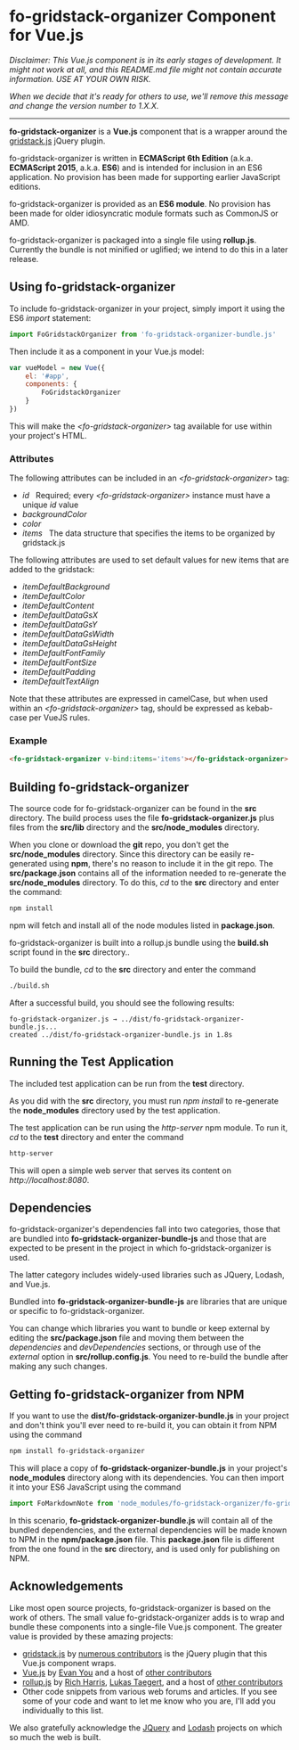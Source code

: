 # fo-gridstack-organizer Component for Vue.js

*Disclaimer: This Vue.js component is in its early stages of development. It might not work at all, and this README.md file might not contain accurate information. USE AT YOUR OWN RISK.*

*When we decide that it's ready for others to use, we'll remove this message and change the version number to 1.X.X.*

---

**fo-gridstack-organizer** is a **Vue.js** component that is a wrapper around the [gridstack.js](http://gridstackjs.com/) jQuery plugin.

fo-gridstack-organizer is written in **ECMAScript 6th Edition** (a.k.a. **ECMAScript 2015**, a.k.a. **ES6**) and is intended for inclusion in an ES6 application.  No provision has been made for supporting earlier JavaScript editions.

fo-gridstack-organizer is provided as an **ES6 module**. No provision has been made for older idiosyncratic module formats such as CommonJS or AMD.

fo-gridstack-organizer is packaged into a single file using **rollup.js**.  Currently the bundle is not minified or uglified; we intend to do this in a later release.

## Using fo-gridstack-organizer

To include fo-gridstack-organizer in your project, simply import it using the ES6 *import* statement:

```JavaScript
import FoGridstackOrganizer from 'fo-gridstack-organizer-bundle.js'
```

Then include it as a component in your Vue.js model:

```JavaScript
var vueModel = new Vue({
    el: '#app',
    components: {
        FoGridstackOrganizer
    }
})
```

This will make the *\<fo-gridstack-organizer\>* tag available for use within your project's HTML. 

### Attributes

The following attributes can be included in an *\<fo-gridstack-organizer\>* tag:

- *id*&nbsp;&nbsp;&nbsp;Required; every *\<fo-gridstack-organizer\>* instance must have a unique *id* value
- *backgroundColor*
- *color*
- *items*&nbsp;&nbsp;&nbsp;The data structure that specifies the items to be organized by gridstack.js
 
The following attributes are used to set default values for new items that are added to the gridstack:

- *itemDefaultBackground*
- *itemDefaultColor*
- *itemDefaultContent*
- *itemDefaultDataGsX*
- *itemDefaultDataGsY*
- *itemDefaultDataGsWidth*
- *itemDefaultDataGsHeight*
- *itemDefaultFontFamily*
- *itemDefaultFontSize*
- *itemDefaultPadding*
- *itemDefaultTextAlign*

Note that these attributes are expressed in camelCase, but when used within an *\<fo-gridstack-organizer\>* tag, should be expressed as kebab-case per VueJS rules.

### Example

```html
<fo-gridstack-organizer v-bind:items='items'></fo-gridstack-organizer>
```

## Building fo-gridstack-organizer

The source code for fo-gridstack-organizer can be found in the **src** directory. The build process uses the file **fo-gridstack-organizer.js** plus files from the **src/lib** directory and the **src/node_modules** directory.

When you clone or download the **git** repo, you don't get the **src/node_modules** directory. Since this directory can be easily re-generated using **npm**, there's no reason to include it in the git repo.  The **src/package.json** contains all of the information needed to re-generate the **src/node_modules** directory.  To do this, *cd* to the **src** directory and enter the command:

```bash
npm install
```

npm will fetch and install all of the node modules listed in **package.json**.

fo-gridstack-organizer is built into a rollup.js bundle using the **build.sh** script found in the **src** directory..

To build the bundle, *cd* to the **src** directory and enter the command

```bash
./build.sh
```

After a successful build, you should see the following results:

```
fo-gridstack-organizer.js → ../dist/fo-gridstack-organizer-bundle.js...
created ../dist/fo-gridstack-organizer-bundle.js in 1.8s
```

## Running the Test Application

The included test application can be run from the **test** directory.

As you did with the **src** directory, you must run *npm install* to re-generate the **node_modules** directory used by the test application.

The test application can be run using the *http-server* npm module.  To run it, *cd* to the **test** directory and enter the command

```bash
http-server
```

This will open a simple web server that serves its content on *http://localhost:8080*.

## Dependencies

fo-gridstack-organizer's dependencies fall into two categories, those that are bundled into **fo-gridstack-organizer-bundle-js** and those that are expected to be present in the project in which fo-gridstack-organizer is used.

The latter category includes widely-used libraries such as JQuery, Lodash, and Vue.js.

Bundled into **fo-gridstack-organizer-bundle-js** are libraries that are unique or specific to fo-gridstack-organizer.

You can change which libraries you want to bundle or keep external by editing the **src/package.json** file and moving them between the *dependencies* and *devDependencies* sections, or through use of the *external* option in **src/rollup.config.js**.  You need to re-build the bundle after making any such changes.

## Getting fo-gridstack-organizer from NPM

If you want to use the **dist/fo-gridstack-organizer-bundle.js** in your project and don't think you'll ever need to re-build it, you can obtain it from NPM using the command

```bash
npm install fo-gridstack-organizer
```

This will place a copy of **fo-gridstack-organizer-bundle.js** in your project's **node_modules** directory along with its dependencies.  You can then import it into your ES6 JavaScript using the command

```JavaScript
import FoMarkdownNote from 'node_modules/fo-gridstack-organizer/fo-gridstack-organizer-bundle.js'
```

In this scenario, **fo-gridstack-organizer-bundle.js** will contain all of the bundled dependencies, and the external dependencies will be made known to NPM in the **npm/package.json** file.  This **package.json** file is different from the one found in the **src** directory, and is used only for publishing on NPM.  

## Acknowledgements

Like most open source projects, fo-gridstack-organizer is based on the work of others. The small value fo-gridstack-organizer adds is to wrap and bundle these components into a single-file Vue.js component.  The greater value is provided by these amazing projects:

- [gridstack.js](http://gridstackjs.com/) by [numerous contributors](https://github.com/gridstack/gridstack.js/graphs/contributors) is the jQuery plugin that this Vue.js component wraps.
- [Vue.js](https://vuejs.org/) by [Evan You](https://github.com/yyx990803) and a host of [other contributors](https://vuejs.org/v2/guide/team.html)
- [rollup.js](https://rollupjs.org) by [Rich Harris](https://github.com/Rich-Harris), [Lukas Taegert](https://github.com/lukastaegert), and a host of [other contributors](https://github.com/rollup/rollup/graphs/contributors)
- Other code snippets from various web forums and articles. If you see some of your code and want to let me know who you are, I'll add you individually to this list.

We also gratefully acknowledge the [JQuery](https://jquery.com/) and [Lodash](https://lodash.com/) projects on which so much the web is built.